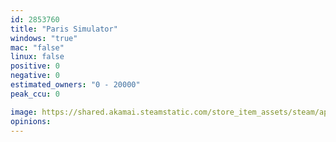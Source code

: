 ```yaml
---
id: 2853760
title: "Paris Simulator"
windows: "true"
mac: "false"
linux: false
positive: 0
negative: 0
estimated_owners: "0 - 20000"
peak_ccu: 0

image: https://shared.akamai.steamstatic.com/store_item_assets/steam/apps/2853760/header.jpg?t=1709931279
opinions:
---
```

